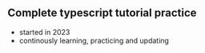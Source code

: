 ## Complete typescript tutorial practice
- started in 2023
- continously learning, practicing and updating
